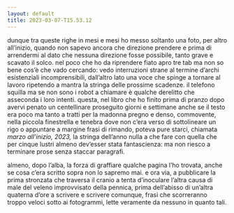 ```yaml
---
layout: default
title: 2023-03-07-T15.53.12
---
```


dunque tra queste righe in mesi e mesi ho messo soltanto una foto, per altro all’inizio, quando non sapevo ancora che direzione prendere e prima di arrendermi al dato che nessuna direzione fosse possibile, tanto grave e scavato il solco. nel poco che ho da riprendere fiato apro tre tab ma non so bene cos’è che vado cercando: vedo interruzioni strane al termine d’archi esistenziali incomprensibili, dall’altro lato una voce che spinge a tornare al lavoro ripetendo a mantra la stringa delle prossime scadenze. il telefono squilla ma se non sono i robot a chiamare è qualche derelitto che asseconda i loro intenti. questa, nel libro che ho finito prima di pranzo dopo avervi penato un centellinare proseguito giorni e settimane anche se il testo era poco ma tanto a tratti per la madonna pregno e denso, commovente, nella piccola finestrella e tenebra dove non c’era verso di sottolineare un rigo o appuntare a margine frasi di rimando, poteva pure starci, chiamata *marzo all’inizio, 2023,* la stringa dell’anno nulla a che fare con quella che per cinque lustri almeno dev’esser stata fantascienza: ma non riesco a terminare prose senza staccar paragrafi.

almeno, dopo l’alba, la forza di graffiare qualche pagina l’ho trovata, anche se cosa c’era scritto sopra non lo sapremo mai. e ora via, a pubblicare la prima stronzata che traversa il cranio a tenta d’inoculare l’altra causa di male del veleno improvvisato della pennica, prima dell’abisso di un’altra quaterna d’ore a scrivere e scrivere comunque, frasi che scorreranno troppo veloci sotto ai fotogrammi, lette veramente da nessuno in quanto tali.